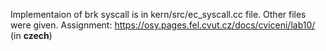 Implementaion of brk syscall is in kern/src/ec_syscall.cc file.
Other files were given.
Assignment: https://osy.pages.fel.cvut.cz/docs/cviceni/lab10/ (in **czech**)